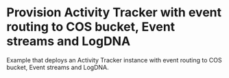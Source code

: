 # Provision Activity Tracker with event routing to COS bucket, Event streams and LogDNA

Example that deploys an Activity Tracker instance with event routing to COS bucket, Event streams and LogDNA.
